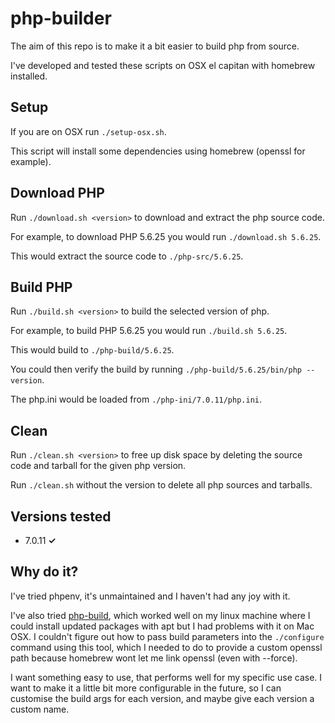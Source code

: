 php-builder
===========

The aim of this repo is to make it a bit easier to build php from source.

I've developed and tested these scripts on OSX el capitan with homebrew installed.

## Setup

If you are on OSX run `./setup-osx.sh`. 

This script will install some dependencies using homebrew (openssl for example).

## Download PHP

Run `./download.sh <version>` to download and extract the php source code. 

For example, to download PHP 5.6.25 you would run `./download.sh 5.6.25`.

This would extract the source code to `./php-src/5.6.25`.

## Build PHP

Run `./build.sh <version>` to build the selected version of php.

For example, to build PHP 5.6.25 you would run `./build.sh 5.6.25`.

This would build to `./php-build/5.6.25`.

You could then verify the build by running `./php-build/5.6.25/bin/php --version`.

The php.ini would be loaded from `./php-ini/7.0.11/php.ini`.

## Clean

Run `./clean.sh <version>` to free up disk space by deleting the source code and tarball for the given php version.

Run `./clean.sh` without the version to delete all php sources and tarballs.

## Versions tested

 - 7.0.11 **✓**

## Why do it?

I've tried phpenv, it's unmaintained and I haven't had any joy with it.

I've also tried [php-build](https://php-build.github.io/), which worked well on my linux machine where I could
install updated packages with apt but I had problems with it on Mac OSX. I couldn't figure out how to pass
build parameters into the `./configure` command using this tool, which I needed to do to provide a custom openssl path
because homebrew wont let me link openssl (even with --force).

I want something easy to use, that performs well for my specific use case. I want to make it a little bit more
configurable in the future, so I can customise the build args for each version, and maybe give each version a custom
name.
